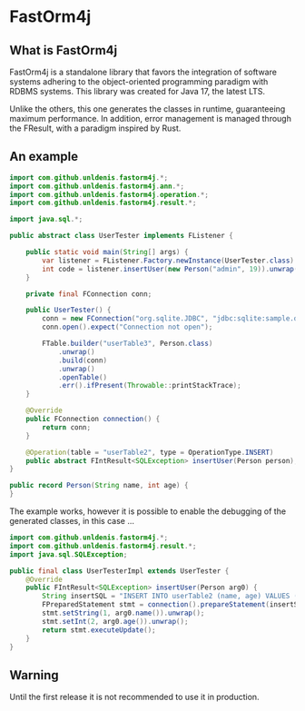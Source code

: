 # FastOrm4j

## What is FastOrm4j

FastOrm4j is a standalone library that favors the integration of software systems adhering to the object-oriented programming paradigm with RDBMS systems. This library was created for Java 17, the latest LTS.

Unlike the others, this one generates the classes in runtime, guaranteeing maximum performance.
In addition, error management is managed through the FResult, with a paradigm inspired by Rust.

## An example
```java
import com.github.unldenis.fastorm4j.*;
import com.github.unldenis.fastorm4j.ann.*;
import com.github.unldenis.fastorm4j.operation.*;
import com.github.unldenis.fastorm4j.result.*;

import java.sql.*;

public abstract class UserTester implements FListener {

    public static void main(String[] args) {
        var listener = FListener.Factory.newInstance(UserTester.class).unwrap();
        int code = listener.insertUser(new Person("admin", 19)).unwrap();
    }

    private final FConnection conn;

    public UserTester() {
        conn = new FConnection("org.sqlite.JDBC", "jdbc:sqlite:sample.db");
        conn.open().expect("Connection not open");

        FTable.builder("userTable3", Person.class)
            .unwrap()
            .build(conn)
            .unwrap()
            .openTable()
            .err().ifPresent(Throwable::printStackTrace);
    }

    @Override
    public FConnection connection() {
        return conn;
    }

    @Operation(table = "userTable2", type = OperationType.INSERT)
    public abstract FIntResult<SQLException> insertUser(Person person);
}

public record Person(String name, int age) {
}
```
The example works, however it is possible to enable the debugging of the generated classes, in this case ...

```java
import com.github.unldenis.fastorm4j.*;
import com.github.unldenis.fastorm4j.result.*;
import java.sql.SQLException;

public final class UserTesterImpl extends UserTester {
    @Override
    public FIntResult<SQLException> insertUser(Person arg0) {
        String insertSQL = "INSERT INTO userTable2 (name, age) VALUES (?, ?)";
        FPreparedStatement stmt = connection().prepareStatement(insertSQL).unwrap();
        stmt.setString(1, arg0.name()).unwrap();
        stmt.setInt(2, arg0.age()).unwrap();
        return stmt.executeUpdate();
    }
}
```

## Warning
Until the first release it is not recommended to use it in production.

